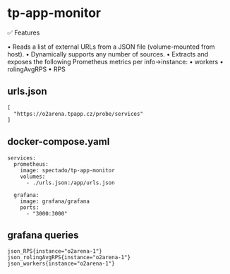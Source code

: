 # tp-app-monitor

✅ Features

•	Reads a list of external URLs from a JSON file (volume-mounted from host).
•	Dynamically supports any number of sources.
•	Extracts and exposes the following Prometheus metrics per info->instance:
•	workers
•	rolingAvgRPS
•	RPS

## urls.json

```
[
  "https://o2arena.tpapp.cz/probe/services"
]
```

## docker-compose.yaml

```
services:
  prometheus:
    image: spectado/tp-app-monitor
    volumes:
      - ./urls.json:/app/urls.json

  grafana:
    image: grafana/grafana
    ports:
      - "3000:3000"
```

## grafana queries

```
json_RPS{instance="o2arena-1"}
json_rolingAvgRPS{instance="o2arena-1"}
json_workers{instance="o2arena-1"}
```